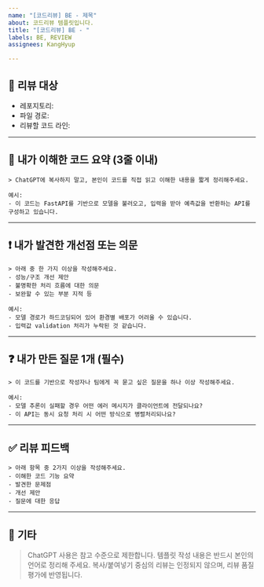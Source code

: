 ```yaml
---
name: "[코드리뷰] BE - 제목"
about: 코드리뷰 템플릿입니다.
title: "[코드리뷰] BE - "
labels: BE, REVIEW
assignees: KangHyup

---
```


## 📌 리뷰 대상
- 레포지토리: 
- 파일 경로: 
- 리뷰할 코드 라인: 

---

## 🧠 내가 이해한 코드 요약 (3줄 이내)

~~~
> ChatGPT에 복사하지 말고, 본인이 코드를 직접 읽고 이해한 내용을 짧게 정리해주세요.

예시:
- 이 코드는 FastAPI를 기반으로 모델을 불러오고, 입력을 받아 예측값을 반환하는 API를 구성하고 있습니다.
~~~

---

## ❗ 내가 발견한 개선점 또는 의문
~~~
> 아래 중 한 가지 이상을 작성해주세요.
- 성능/구조 개선 제안
- 불명확한 처리 흐름에 대한 의문
- 보완할 수 있는 부분 지적 등

예시:
- 모델 경로가 하드코딩되어 있어 환경별 배포가 어려울 수 있습니다.
- 입력값 validation 처리가 누락된 것 같습니다.
~~~

---

## ❓ 내가 만든 질문 1개 (필수)
~~~
> 이 코드를 기반으로 작성자나 팀에게 꼭 묻고 싶은 질문을 하나 이상 작성해주세요.

예시:
- 모델 추론이 실패할 경우 어떤 에러 메시지가 클라이언트에 전달되나요?
- 이 API는 동시 요청 처리 시 어떤 방식으로 병렬처리되나요?
~~~

---

## ✅ 리뷰 피드백 
~~~
> 아래 항목 중 2가지 이상을 작성해주세요.
- 이해한 코드 기능 요약
- 발견한 문제점
- 개선 제안
- 질문에 대한 응답
~~~

---

## 💬 기타
> ChatGPT 사용은 참고 수준으로 제한합니다. 템플릿 작성 내용은 반드시 본인의 언어로 정리해 주세요.
> 복사/붙여넣기 중심의 리뷰는 인정되지 않으며, 리뷰 품질 평가에 반영됩니다.
